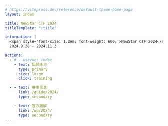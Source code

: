 ```yaml
---
# https://vitepress.dev/reference/default-theme-home-page
layout: index

title: NewStar CTF 2024
titleTemplate: ":title"

information: |
  <span style='font-size: 1.2em; font-weight: 600;'>NewStar CTF 2024</span>
  2024.9.30 - 2024.11.3

actions:
  - # - usevue: index
    - text: 回顾练习
      type: primary
      size: large
      click: training

  - - text: 赛事信息
      link: /guide/2024/
      type: secondary

    - text: 官方题解
      link: /wp/2024/
      type: secondary
---
```

